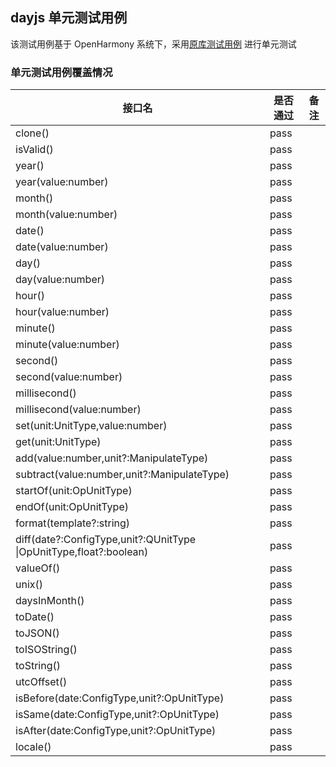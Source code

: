 ## dayjs 单元测试用例

该测试用例基于 OpenHarmony 系统下，采用[原库测试用例](https://github.com/iamkun/dayjs/tree/dev/test) 进行单元测试

### 单元测试用例覆盖情况

| 接口名                                                             | 是否通过 | 备注 |
| ------------------------------------------------------------------ | -------- | ---- |
| clone()                                                            | pass     |
| isValid()                                                          | pass     |
| year()                                                             | pass     |
| year(value:number)                                                 | pass     |
| month()                                                            | pass     |
| month(value:number)                                                | pass     |
| date()                                                             | pass     |
| date(value:number)                                                 | pass     |
| day()                                                              | pass     |
| day(value:number)                                                  | pass     |
| hour()                                                             | pass     |
| hour(value:number)                                                 | pass     |
| minute()                                                           | pass     |
| minute(value:number)                                               | pass     |
| second()                                                           | pass     |
| second(value:number)                                               | pass     |
| millisecond()                                                      | pass     |
| millisecond(value:number)                                          | pass     |
| set(unit:UnitType,value:number)                                    | pass     |
| get(unit:UnitType)                                                 | pass     |
| add(value:number,unit?:ManipulateType)                             | pass     |
| subtract(value:number,unit?:ManipulateType)                        | pass     |
| startOf(unit:OpUnitType)                                           | pass     |
| endOf(unit:OpUnitType)                                             | pass     |
| format(template?:string)                                           | pass     |
| diff(date?:ConfigType,unit?:QUnitType \|OpUnitType,float?:boolean) | pass     |
| valueOf()                                                          | pass     |
| unix()                                                             | pass     |
| daysInMonth()                                                      | pass     |
| toDate()                                                           | pass     |
| toJSON()                                                           | pass     |
| toISOString()                                                      | pass     |
| toString()                                                         | pass     |
| utcOffset()                                                        | pass     |
| isBefore(date:ConfigType,unit?:OpUnitType)                         | pass     |
| isSame(date:ConfigType,unit?:OpUnitType)                           | pass     |
| isAfter(date:ConfigType,unit?:OpUnitType)                          | pass     |
| locale()                                                           | pass     |

